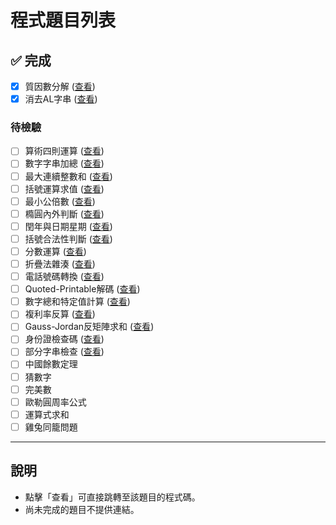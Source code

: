 # 程式題目列表


## ✅ 完成
- [x] 質因數分解 ([查看](./code/question1.py))
- [x] 消去AL字串 ([查看](./code/question2.py))

### 待檢驗

- [ ] 算術四則運算 ([查看](./code/question3.py))
- [ ] 數字字串加總 ([查看](./code/question4.py))
- [ ] 最大連續整數和 ([查看](./code/question5.py))
- [ ] 括號運算求值 ([查看](./code/question6.py))
- [ ] 最小公倍數 ([查看](./code/question7.py))
- [ ] 橢圓內外判斷 ([查看](./code/question8.py))
- [ ] 閏年與日期星期 ([查看](./code/question9.py))
- [ ] 括號合法性判斷 ([查看](./code/question10.py))
- [ ] 分數運算 ([查看](./code/question11.py))
- [ ] 折疊法雜湊 ([查看](./code/question12.py))
- [ ] 電話號碼轉換 ([查看](./code/question13.py))
- [ ] Quoted-Printable解碼 ([查看](./code/question14.py))
- [ ] 數字總和特定值計算 ([查看](./code/question15.py))
- [ ] 複利率反算 ([查看](./code/question16.py))
- [ ] Gauss-Jordan反矩陣求和 ([查看](./code/question17.py))
- [ ] 身份證檢查碼 ([查看](./code/question18.py))
- [ ] 部分字串檢查 ([查看](./code/question19.py))
- [ ] 中國餘數定理
- [ ] 猜數字
- [ ] 完美數
- [ ] 歐勒圓周率公式
- [ ] 運算式求和
- [ ] 雞兔同籠問題

---

## 說明
- 點擊「查看」可直接跳轉至該題目的程式碼。
- 尚未完成的題目不提供連結。


